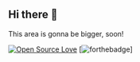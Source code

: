 ## Hi there 👋

This area is gonna be bigger, soon!

[![Open Source Love](https://badges.frapsoft.com/os/v3/open-source.svg?v=103)](https://github.com/ellerbrock/open-source-badges/)
[![forthebadge](https://forthebadge.com/images/badges/pro-crastinatior.svg)]
<!--
**rasityilmazdev/rasityilmazdev** is a ✨ _special_ ✨ repository because its `README.md` (this file) appears on your GitHub profile.

Here are some ideas to get you started:

- 🔭 I’m currently working on ...
- 🌱 I’m currently learning ...
- 👯 I’m looking to collaborate on ...
- 🤔 I’m looking for help with ...
- 💬 Ask me about ...
- 📫 How to reach me: ...
- 😄 Pronouns: ...
- ⚡ Fun fact: ...
-->
